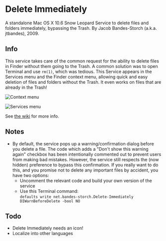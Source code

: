 # Delete Immediately
A standalone Mac OS X 10.6 Snow Leopard Service to delete files and folders immediately, bypassing the Trash.
By Jacob Bandes-Storch (a.k.a. jtbandes), 2009.

## Info
This service takes care of the common request for the ability to delete files in Finder without them going to the Trash. A common solution was to open Terminal and use `rm(1)`, which was tedious. This Service appears in the Services menu and the Finder context menu, allowing quick and easy deletion of files and folders without the Trash. It even works on files that are already in the Trash!

![Context menu](http://new.tinygrab.com/907ad368f36cdd7d495c0401542a3cd2.png)

![Services menu](http://new.tinygrab.com/f933f51777d6da62e91f0f7eb85013e8.png)

See [the wiki](https://github.com/jtbandes/delete-immediately/wiki) for more info.

## Notes
- By default, the service pops up a warning/confirmation dialog before you delete a file. The code which adds a "Don't show this warning again" checkbox has been intentionally commented out to prevent users from making bad mistakes. However, the service still respects the (now hidden) preference to bypass this confirmation. If you really want to do this, and you promise not to delete any important files by accident, you have two options:
  - Uncomment the relevant code and build your own version of the service
  - Use this Terminal command:  
    `defaults write net.bandes-storch.Delete-Immediately DIWarnBeforeDelete -bool NO`

## Todo
- Delete Immediately needs an icon!
- Localize into other languages
